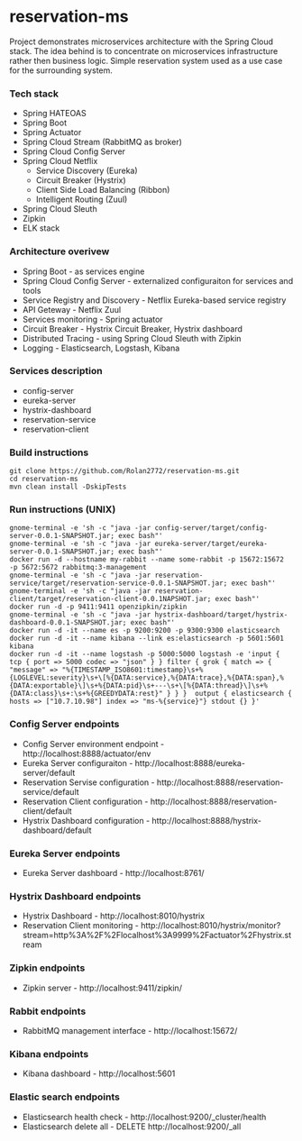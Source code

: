 # reservation-ms
Project demonstrates microservices architecture with the Spring Cloud stack. The idea behind is to concentrate on microservices infrastructure rather then business logic. Simple reservation system used as a use case for the surrounding system.

### Tech stack
- Spring HATEOAS
- Spring Boot
- Spring Actuator
- Spring Cloud Stream (RabbitMQ as broker)
- Spring Cloud Config Server
- Spring Cloud Netflix
  - Service Discovery (Eureka)
  - Circuit Breaker (Hystrix)
  - Client Side Load Balancing (Ribbon)
  - Intelligent Routing (Zuul)
- Spring Cloud Sleuth
- Zipkin 
- ELK stack

### Architecture overivew
* Spring Boot - as services engine
* Spring Cloud Config Server - externalized configuraiton for services and tools
* Service Registry and Discovery - Netflix Eureka-based service registry
* API Geteway - Netflix Zuul
* Services monitoring - Spring actuator
* Circuit Breaker - Hystrix Circuit Breaker, Hystrix dashboard
* Distributed Tracing - using Spring Cloud Sleuth with Zipkin
* Logging - Elasticsearch, Logstash, Kibana

### Services description
- config-server
- eureka-server
- hystrix-dashboard
- reservation-service
- reservation-client

### Build instructions
```
git clone https://github.com/Rolan2772/reservation-ms.git
cd reservation-ms
mvn clean install -DskipTests
```

### Run instructions (UNIX)
```
gnome-terminal -e 'sh -c "java -jar config-server/target/config-server-0.0.1-SNAPSHOT.jar; exec bash"'
gnome-terminal -e 'sh -c "java -jar eureka-server/target/eureka-server-0.0.1-SNAPSHOT.jar; exec bash"'
docker run -d --hostname my-rabbit --name some-rabbit -p 15672:15672  -p 5672:5672 rabbitmq:3-management
gnome-terminal -e 'sh -c "java -jar reservation-service/target/reservation-service-0.0.1-SNAPSHOT.jar; exec bash"'
gnome-terminal -e 'sh -c "java -jar reservation-client/target/reservation-client-0.0.1NAPSHOT.jar; exec bash"'
docker run -d -p 9411:9411 openzipkin/zipkin
gnome-terminal -e 'sh -c "java -jar hystrix-dashboard/target/hystrix-dashboard-0.0.1-SNAPSHOT.jar; exec bash"'
docker run -d -it --name es -p 9200:9200 -p 9300:9300 elasticsearch
docker run -d -it --name kibana --link es:elasticsearch -p 5601:5601 kibana
docker run -d -it --name logstash -p 5000:5000 logstash -e 'input { tcp { port => 5000 codec => "json" } } filter { grok { match => { "message" => "%{TIMESTAMP_ISO8601:timestamp}\s+%{LOGLEVEL:severity}\s+\[%{DATA:service},%{DATA:trace},%{DATA:span},%{DATA:exportable}\]\s+%{DATA:pid}\s+---\s+\[%{DATA:thread}\]\s+%{DATA:class}\s+:\s+%{GREEDYDATA:rest}" } } }  output { elasticsearch { hosts => ["10.7.10.98"] index => "ms-%{service}"} stdout {} }'
```

### Config Server endpoints
* Config Server environment endpoint - http://localhost:8888/actuator/env
* Eureka Server configuraiton - http://localhost:8888/eureka-server/default
* Reservation Servise configuration - http://localhost:8888/reservation-service/default
* Reservation Client configuration - http://localhost:8888/reservation-client/default
* Hystrix Dashboard configuration - http://localhost:8888/hystrix-dashboard/default

### Eureka Server endpoints
* Eureka Server dashboard - http://localhost:8761/

### Hystrix Dashboard endpoints
* Hystrix Dashboard - http://localhost:8010/hystrix
* Reservation Client monitoring - http://localhost:8010/hystrix/monitor?stream=http%3A%2F%2Flocalhost%3A9999%2Factuator%2Fhystrix.stream

### Zipkin endpoints
* Zipkin server - http://localhost:9411/zipkin/

### Rabbit endpoints
* RabbitMQ management interface - http://localhost:15672/

### Kibana endpoints
* Kibana dashboard - http://localhost:5601

### Elastic search endpoints
* Elasticsearch health check - http://localhost:9200/_cluster/health
* Elasticsearch delete all - DELETE http://localhost:9200/_all

